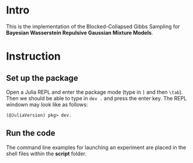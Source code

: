 # Intro 
This is the implementation of the Blocked-Collapsed Gibbs Sampling for **Bayesian Wasserstein Repulsive Gaussian Mixture Models**. 

# Instruction
## Set up the package
Open a Julia REPL and enter the package mode (type in ```]``` and then ```\tab```).
Then we should be able to type in ```dev .``` and press the enter key. 
The REPL windown may look like as follows:
```
(@JuliaVersion) pkg> dev. 
```

## Run the code
The command line examples for launching an experiment are placed in the shell files within the **script** folder.
